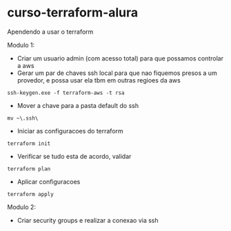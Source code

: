 # curso-terraform-alura
Apendendo a usar o terraform

Modulo 1:
- Criar um usuario admin (com acesso total) para que possamos controlar a aws
- Gerar um par de chaves ssh local para que nao fiquemos presos a um provedor, e possa usar ela tbm em outras regioes da aws
```
ssh-keygen.exe -f terraform-aws -t rsa
```
- Mover a chave para a pasta default do ssh
```
mv ~\.ssh\
```
- Iniciar as configuracoes do terraform
```
terraform init
```
- Verificar se tudo esta de acordo, validar
```
terraform plan
```
- Aplicar configuracoes
```
terraform apply
```

Modulo 2:
- Criar security groups e realizar a conexao via ssh